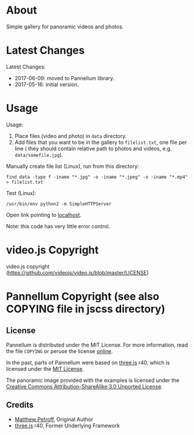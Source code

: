 # About

Simple gallery for panoramic videos and photos.

# Latest Changes

Latest Changes:

- 2017-06-09: moved to Pannellum library.
- 2017-05-16: initial version.

# Usage

Usage:
1. Place files (video and photo) in ```data``` directory.
2. Add files that you want to be in the gallery to ```filelist.txt```, one file per line (
  they should contain relative path to photos and videos, e.g. ```data/somefile.jpg```).

Manually create file list (Linux), run from this directory:

    find data -type f -iname "*.jpg" -o -iname "*.jpeg" -o -iname "*.mp4" > filelist.txt

Test (Linux):

    /usr/bin/env python2 -m SimpleHTTPServer

Open link pointing to [localhost](http://localhost:8000/index.html).

Note: this code has very little error control.

# video.js Copyright

video.js copyright (https://github.com/videojs/video.js/blob/master/LICENSE)

# Pannellum Copyright (see also COPYING file in jscss directory)

## License
Pannellum is distributed under the MIT License. For more information, read the file `COPYING` or peruse the license [online](https://github.com/mpetroff/pannellum/blob/master/COPYING).

In the past, parts of Pannellum were based on [three.js](https://github.com/mrdoob/three.js) r40, which is licensed under the [MIT License](https://github.com/mrdoob/three.js/blob/44a8652c37e576d51a7edd97b0f99f00784c3db7/LICENSE).

The panoramic image provided with the examples is licensed under the [Creative Commons Attribution-ShareAlike 3.0 Unported License](http://creativecommons.org/licenses/by-sa/3.0/).

## Credits

* [Matthew Petroff](http://mpetroff.net/), Original Author
* [three.js](https://github.com/mrdoob/three.js) r40, Former Underlying Framework
